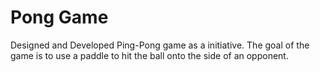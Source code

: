 # Pong Game
Designed and Developed Ping-Pong game as a  initiative. The goal of the game is to use a paddle to hit the ball onto the side of an opponent.
